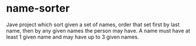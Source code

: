 # name-sorter
Jave project which sort given a set of names, order that set first by last name, then by any given names the person may have. A name must have at least 1 given name and may have up to 3 given names.
